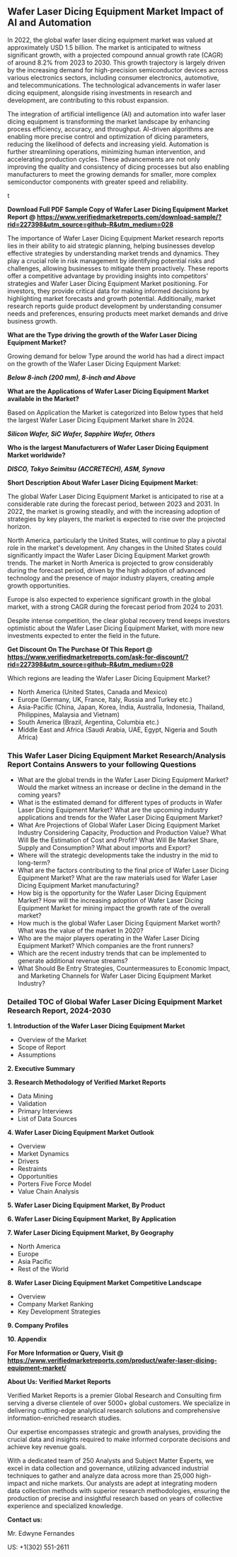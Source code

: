 <h2>Wafer Laser Dicing Equipment Market Impact of AI and Automation</h2><p>In 2022, the global wafer laser dicing equipment market was valued at approximately USD 1.5 billion. The market is anticipated to witness significant growth, with a projected compound annual growth rate (CAGR) of around 8.2% from 2023 to 2030. This growth trajectory is largely driven by the increasing demand for high-precision semiconductor devices across various electronics sectors, including consumer electronics, automotive, and telecommunications. The technological advancements in wafer laser dicing equipment, alongside rising investments in research and development, are contributing to this robust expansion.</p><p>The integration of artificial intelligence (AI) and automation into wafer laser dicing equipment is transforming the market landscape by enhancing process efficiency, accuracy, and throughput. AI-driven algorithms are enabling more precise control and optimization of dicing parameters, reducing the likelihood of defects and increasing yield. Automation is further streamlining operations, minimizing human intervention, and accelerating production cycles. These advancements are not only improving the quality and consistency of dicing processes but also enabling manufacturers to meet the growing demands for smaller, more complex semiconductor components with greater speed and reliability.</p>t</p><p id="" class=""><strong>Download Full PDF Sample Copy of Wafer Laser Dicing Equipment Market Report @ <a href="https://www.verifiedmarketreports.com/download-sample/?rid=227398&utm_source=github-R&utm_medium=028" target="_blank">https://www.verifiedmarketreports.com/download-sample/?rid=227398&utm_source=github-R&utm_medium=028</a></strong></p><p>The importance of&nbsp;Wafer Laser Dicing Equipment Market research reports lies in their ability to aid strategic planning, helping businesses develop effective strategies by understanding market trends and dynamics. They play a crucial role in risk management by identifying potential risks and challenges, allowing businesses to mitigate them proactively. These reports offer a competitive advantage by providing insights into competitors' strategies and Wafer Laser Dicing Equipment Market positioning. For investors, they provide critical data for making informed decisions by highlighting market forecasts and growth potential. Additionally, market research reports guide product development by understanding consumer needs and preferences, ensuring products meet market demands and drive business growth.</p><p><strong>What are the&nbsp;Type driving the growth of the Wafer Laser Dicing Equipment Market?</strong></p><p id="" class="">Growing demand for below Type around the world has had a direct impact on the growth of the Wafer Laser Dicing Equipment Market:</p><em><strong>Below 8-inch (200 mm), 8-inch and Above</strong></em></p><strong>What are the&nbsp;Applications&nbsp;of Wafer Laser Dicing Equipment Market available in the Market?</strong></p><p id="" class="">Based on Application the Market is categorized into Below types that held the largest Wafer Laser Dicing Equipment Market share In 2024.</p><em><strong>Silicon Wafer, SiC Wafer, Sapphire Wafer, Others</strong></em></p><strong>Who is the largest Manufacturers of Wafer Laser Dicing Equipment Market worldwide?</strong></p><p><em><strong>DISCO, Tokyo Seimitsu (ACCRETECH), ASM, Synova</strong></em></p><p id="" class=""><strong>Short Description About Wafer Laser Dicing Equipment Market:</strong></p><p>The global Wafer Laser Dicing Equipment Market is anticipated to rise at a considerable rate during the forecast period, between 2023 and 2031. In 2022, the market is growing steadily, and with the increasing adoption of strategies by key players, the market is expected to rise over the projected horizon.</p><p>North America, particularly the United States, will continue to play a pivotal role in the market's development. Any changes in the United States could significantly impact the Wafer Laser Dicing Equipment Market growth trends. The market in North America is projected to grow considerably during the forecast period, driven by the high adoption of advanced technology and the presence of major industry players, creating ample growth opportunities.</p><p>Europe is also expected to experience significant growth in the global market, with a strong CAGR during the forecast period from 2024 to 2031.</p><p>Despite intense competition, the clear global recovery trend keeps investors optimistic about the Wafer Laser Dicing Equipment Market, with more new investments expected to enter the field in the future.</p><p id="" class=""><strong>Get Discount On The Purchase Of This Report @ <a href="https://www.verifiedmarketreports.com/ask-for-discount/?rid=227398&utm_source=github-R&utm_medium=028" target="_blank">https://www.verifiedmarketreports.com/ask-for-discount/?rid=227398&utm_source=github-R&utm_medium=028</a></strong></p>Which regions are leading the Wafer Laser Dicing Equipment Market?</p><ul><li>North America (United States, Canada and Mexico)</li><li>Europe (Germany, UK, France, Italy, Russia and Turkey etc.)</li><li>Asia-Pacific (China, Japan, Korea, India, Australia, Indonesia, Thailand, Philippines, Malaysia and Vietnam)</li><li>South America (Brazil, Argentina, Columbia etc.)</li><li>Middle East and Africa (Saudi Arabia, UAE, Egypt, Nigeria and South Africa)</li></ul><h3 id="" class="">This Wafer Laser Dicing Equipment Market Research/Analysis Report Contains Answers to your following Questions</h3><ul><li>What are the global trends in the Wafer Laser Dicing Equipment Market? Would the market witness an increase or decline in the demand in the coming years?</li><li>What is the estimated demand for different types of products in Wafer Laser Dicing Equipment Market? What are the upcoming industry applications and trends for the Wafer Laser Dicing Equipment Market?</li><li>What Are Projections of Global Wafer Laser Dicing Equipment Market Industry Considering Capacity, Production and Production Value? What Will Be the Estimation of Cost and Profit? What Will Be Market Share, Supply and Consumption? What about imports and Export?</li><li>Where will the strategic developments take the industry in the mid to long-term?</li><li>What are the factors contributing to the final price of Wafer Laser Dicing Equipment Market? What are the raw materials used for Wafer Laser Dicing Equipment Market manufacturing?</li><li>How big is the opportunity for the Wafer Laser Dicing Equipment Market? How will the increasing adoption of Wafer Laser Dicing Equipment Market for mining impact the growth rate of the overall market?</li><li>How much is the global Wafer Laser Dicing Equipment Market worth? What was the value of the market In 2020?</li><li>Who are the major players operating in the Wafer Laser Dicing Equipment Market? Which companies are the front runners?</li><li>Which are the recent industry trends that can be implemented to generate additional revenue streams?</li><li>What Should Be Entry Strategies, Countermeasures to Economic Impact, and Marketing Channels for Wafer Laser Dicing Equipment Market Industry?</li></ul><h3 id="" class="">Detailed TOC of Global Wafer Laser Dicing Equipment Market Research Report, 2024-2030</h3><p id="" class=""><strong>1. Introduction of the Wafer Laser Dicing Equipment Market</strong></p><ul><li>Overview of the Market</li><li>Scope of Report</li><li>Assumptions</li></ul><p id="" class=""><strong>2. Executive Summary</strong></p><p id="" class=""><strong>3. Research Methodology of Verified Market Reports</strong></p><ul><li>Data Mining</li><li>Validation</li><li>Primary Interviews</li><li>List of Data Sources</li></ul><p id="" class=""><strong>4. Wafer Laser Dicing Equipment Market Outlook</strong></p><ul><li>Overview</li><li>Market Dynamics</li><li>Drivers</li><li>Restraints</li><li>Opportunities</li><li>Porters Five Force Model</li><li>Value Chain Analysis</li></ul><p id="" class=""><strong>5. Wafer Laser Dicing Equipment Market, By Product</strong></p><p id="" class=""><strong>6. Wafer Laser Dicing Equipment Market, By Application</strong></p><p id="" class=""><strong>7. Wafer Laser Dicing Equipment Market, By Geography</strong></p><ul><li>North America</li><li>Europe</li><li>Asia Pacific</li><li>Rest of the World</li></ul><p id="" class=""><strong>8. Wafer Laser Dicing Equipment Market Competitive Landscape</strong></p><ul><li>Overview</li><li>Company Market Ranking</li><li>Key Development Strategies</li></ul><p id="" class=""><strong>9. Company Profiles</strong></p><p id="" class=""><strong>10. Appendix</strong></p><p id="" class=""><strong>For More Information or Query, Visit @ <a href="https://www.verifiedmarketreports.com/product/wafer-laser-dicing-equipment-market/" target="_blank">https://www.verifiedmarketreports.com/product/wafer-laser-dicing-equipment-market/</a></strong></p><p id="" class=""><strong>About Us: Verified Market Reports</strong></p><p id="" class="">Verified Market Reports is a premier Global Research and Consulting firm serving a diverse clientele of over 5000+ global customers. We specialize in delivering cutting-edge analytical research solutions and comprehensive information-enriched research studies.</p><p id="" class="">Our expertise encompasses strategic and growth analyses, providing the crucial data and insights required to make informed corporate decisions and achieve key revenue goals.</p><p id="" class="">With a dedicated team of 250 Analysts and Subject Matter Experts, we excel in data collection and governance, utilizing advanced industrial techniques to gather and analyze data across more than 25,000 high-impact and niche markets. Our analysts are adept at integrating modern data collection methods with superior research methodologies, ensuring the production of precise and insightful research based on years of collective experience and specialized knowledge.</p><p id="" class=""><strong>Contact us:</strong></p><p id="" class="">Mr. Edwyne Fernandes</p><p id="" class="">US: +1(302) 551-2611</p>
